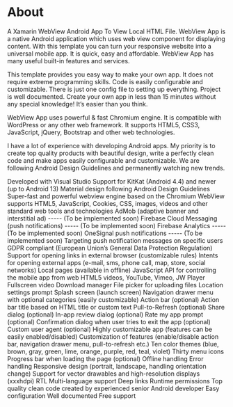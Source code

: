 # About
A Xamarin WebView Android App To View Local HTML File.
WebView App is a native Android application which uses web view component for displaying content. With this template you can turn your responsive website into a universal mobile app. It is quick, easy and affordable. WebView App has many useful built-in features and services.

This template provides you easy way to make your own app. It does not require extreme programming skills. Code is easily configurable and customizable. There is just one config file to setting up everything. Project is well documented. Create your own app in less than 15 minutes without any special knowledge! It’s easier than you think.

WebView App uses powerful & fast Chromium engine. It is compatible with WordPress or any other web framework. It supports HTML5, CSS3, JavaScript, jQuery, Bootstrap and other web technologies.

I have a lot of experience with developing Android apps. My priority is to create top quality products with beautiful design, write a perfectly clean code and make apps easily configurable and customizable. We are following Android Design Guidelines and permanently watching new trends.

Developed with Visual Studio
Support for KitKat (Android 4.4) and newer (up to Android 13)
Material design following Android Design Guidelines
Super-fast and powerful webview engine based on the Chromium
WebView supports HTML5, JavaScript, Cookies, CSS, images, videos and other standard web tools and technologies
AdMob (adaptive banner and interstitial ad) ----- (To be implemented soon)
Firebase Cloud Messaging (push notifications) ----- (To be implemented soon)
Firebase Analytics ----- (To be implemented soon)
OneSignal push notifications ----- (To be implemented soon)
Targeting push notification messages on specific users
GDPR compliant (European Union’s General Data Protection Regulation)
Support for opening links in external browser (customizable rules)
Intents for opening external apps (e-mail, sms, phone call, map, store, social networks)
Local pages (available in offline)
JavaScript API for controlling the mobile app from web
HTML5 videos, YouTube, Vimeo, JW Player
Fullscreen video
Download manager
File picker for uploading files
Location settings prompt
Splash screen (launch screen)
Navigation drawer menu with optional categories (easily customizable)
Action bar (optional)
Action bar title based on HTML title or custom text
Pull-to-Refresh (optional)
Share dialog (optional)
In-app review dialog (optional)
Rate my app prompt (optional)
Confirmation dialog when user tries to exit the app (optional)
Custom user agent (optional)
Highly customizable app (features can be easily enabled/disabled)
Customization of features (enable/disable action bar, navigation drawer menu, pull-to-refresh etc.)
Ten color themes (blue, brown, gray, green, lime, orange, purple, red, teal, violet)
Thirty menu icons
Progress bar when loading the page (optional)
Offline handling
Error handling
Responsive design (portrait, landscape, handling orientation change)
Support for vector drawables and high-resolution displays (xxxhdpi)
RTL
Multi-language support
Deep links
Runtime permissions
Top quality clean code created by experienced senior Android developer
Easy configuration
Well documented
Free support
